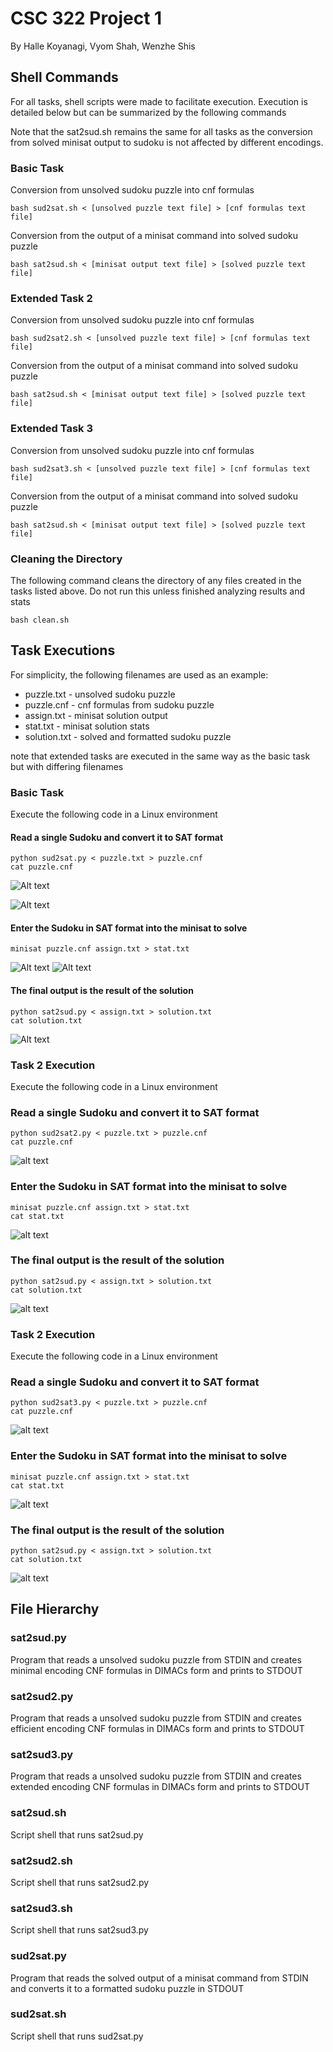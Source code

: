 # CSC 322 Project 1
By 
Halle Koyanagi,
Vyom Shah,
Wenzhe Shis

## Shell Commands

For all tasks, shell scripts were made to facilitate execution. Execution is detailed below but can be summarized by the following commands

Note that the sat2sud.sh remains the same for all tasks as the conversion from solved minisat output to sudoku is not affected by different encodings.

### Basic Task
Conversion from unsolved sudoku puzzle into cnf formulas
~~~
bash sud2sat.sh < [unsolved puzzle text file] > [cnf formulas text file]
~~~
Conversion from the output of a minisat command into solved sudoku puzzle
~~~
bash sat2sud.sh < [minisat output text file] > [solved puzzle text file]
~~~
### Extended Task 2
Conversion from unsolved sudoku puzzle into cnf formulas
~~~
bash sud2sat2.sh < [unsolved puzzle text file] > [cnf formulas text file]
~~~
Conversion from the output of a minisat command into solved sudoku puzzle
~~~
bash sat2sud.sh < [minisat output text file] > [solved puzzle text file]
~~~
### Extended Task 3
Conversion from unsolved sudoku puzzle into cnf formulas
~~~
bash sud2sat3.sh < [unsolved puzzle text file] > [cnf formulas text file]
~~~
Conversion from the output of a minisat command into solved sudoku puzzle
~~~
bash sat2sud.sh < [minisat output text file] > [solved puzzle text file]
~~~
### Cleaning the Directory
The following command cleans the directory of any files created in the tasks listed above. Do not run this unless finished analyzing results and stats

~~~
bash clean.sh
~~~
## Task Executions
For simplicity, the following filenames are used as an example:

* puzzle.txt - unsolved sudoku puzzle
* puzzle.cnf - cnf formulas from sudoku puzzle
* assign.txt - minisat solution output
* stat.txt - minisat solution stats
* solution.txt - solved and formatted sudoku puzzle

note that extended tasks are executed in the same way as the basic task but with differing filenames
### Basic Task

Execute the following code in a Linux environment
#### Read a single Sudoku and convert it to SAT format
~~~
python sud2sat.py < puzzle.txt > puzzle.cnf
cat puzzle.cnf
~~~
![Alt text](image.png)

![Alt text](image-1.png)

#### Enter the Sudoku in SAT format into the minisat to solve
~~~
minisat puzzle.cnf assign.txt > stat.txt
~~~
![Alt text](image-2.png)
![Alt text](image-3.png)

#### The final output is the result of the solution
~~~
python sat2sud.py < assign.txt > solution.txt
cat solution.txt
~~~
![Alt text](image-4.png)

### Task 2 Execution

Execute the following code in a Linux environment
### Read a single Sudoku and convert it to SAT format
~~~
python sud2sat2.py < puzzle.txt > puzzle.cnf
cat puzzle.cnf
~~~

![alt text](image-11.png)

### Enter the Sudoku in SAT format into the minisat to solve
~~~
minisat puzzle.cnf assign.txt > stat.txt
cat stat.txt
~~~
![alt text](image-6.png)

### The final output is the result of the solution
~~~
python sat2sud.py < assign.txt > solution.txt
cat solution.txt
~~~
![alt text](image-7.png)

### Task 2 Execution

Execute the following code in a Linux environment
### Read a single Sudoku and convert it to SAT format
~~~
python sud2sat3.py < puzzle.txt > puzzle.cnf
cat puzzle.cnf
~~~
![alt text](image-8.png)


### Enter the Sudoku in SAT format into the minisat to solve
~~~
minisat puzzle.cnf assign.txt > stat.txt
cat stat.txt
~~~
![alt text](image-9.png)

### The final output is the result of the solution
~~~
python sat2sud.py < assign.txt > solution.txt
cat solution.txt
~~~
![alt text](image-7.png)

## File Hierarchy

### sat2sud.py
Program that reads a unsolved sudoku puzzle from STDIN and creates minimal encoding CNF formulas in DIMACs form and prints to STDOUT

### sat2sud2.py
Program that reads a unsolved sudoku puzzle from STDIN and creates efficient encoding CNF formulas in DIMACs form and prints to STDOUT

### sat2sud3.py
Program that reads a unsolved sudoku puzzle from STDIN and creates extended encoding CNF formulas in DIMACs form and prints to STDOUT

### sat2sud.sh
Script shell that runs sat2sud.py

### sat2sud2.sh
Script shell that runs sat2sud2.py

### sat2sud3.sh
Script shell that runs sat2sud3.py

### sud2sat.py
Program that reads the solved output of a minisat command from STDIN and converts it to a formatted sudoku puzzle in STDOUT

### sud2sat.sh
Script shell that runs sud2sat.py
